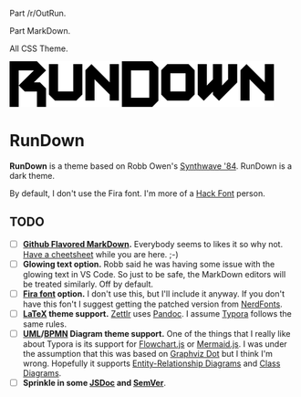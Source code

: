 Part /r/OutRun. 

Part MarkDown.

All CSS Theme.

![Rundown Logo](https://github.com/jrcharney/RunDown/blob/master/rundown-text.png)

# RunDown

**RunDown** is a theme based on Robb Owen's [Synthwave '84](https://github.com/robb0wen/synthwave-vscode).  RunDown is a dark theme.

By default, I don't use the Fira font. I'm more of a [Hack Font](https://sourcefoundry.org/hack/) person.

## TODO
- [ ] **[Github Flavored MarkDown](https://help.github.com/en/categories/writing-on-github).** Everybody seems to likes it so why not. [Have a cheetsheet](https://github.com/adam-p/markdown-here/wiki/Markdown-Cheatsheet) while you are here. ;-)
- [ ] **Glowing text option.** Robb said he was having some issue with the glowing text in VS Code. So just to be safe, the MarkDown editors will be treated similarly. Off by default.
- [ ] **[Fira font](https://github.com/tonsky/FiraCode) option.** I don't use this, but I'll include it anyway. If you don't have this fon't I suggest getting the patched version from [NerdFonts](https://www.nerdfonts.com/).
- [ ] **[LaTeX](https://www.latex-project.org/) theme support.** [Zettlr](https://zettlr.com/) uses [Pandoc](https://pandoc.org/). I assume [Typora](https://www.typora.io/) follows the same rules. 
- [ ] **[UML](https://www.uml-diagrams.org/)/[BPMN](http://www.bpmn.org/) Diagram theme support.** One of the things that I really like about Typora is its support for [Flowchart.js](http://flowchart.js.org/) or [Mermaid.js](https://mermaidjs.github.io/). I was under the assumption that this was based on [Graphviz Dot](https://www.graphviz.org/documentation/) but I think I'm wrong. Hopefully it supports [Entity-Relationship Diagrams](https://en.wikipedia.org/wiki/Entity%E2%80%93relationship_model) and [Class Diagrams](https://en.wikipedia.org/wiki/Class_diagram).
- [ ] **Sprinkle in some [JSDoc](https://jsdoc.app/) and [SemVer](https://semver.org/)**.
